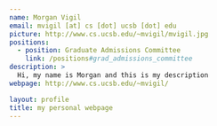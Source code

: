 ```yaml
---
name: Morgan Vigil
email: mvigil [at] cs [dot] ucsb [dot] edu
picture: http://www.cs.ucsb.edu/~mvigil/mvigil.jpg
positions:
  - position: Graduate Admissions Committee
    link: /positions#grad_admissions_committee
description: >
  Hi, my name is Morgan and this is my description
webpage: http://www.cs.ucsb.edu/~mvigil/

layout: profile
title: my personal webpage
---
```

